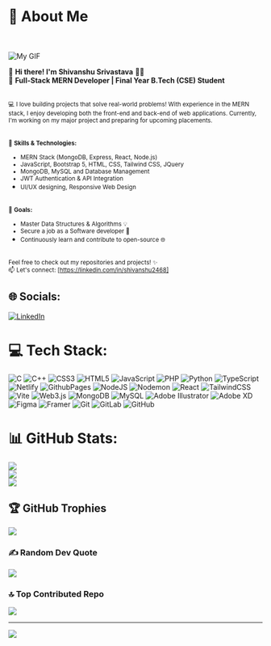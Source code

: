# 💫 About Me <br><br>

![My GIF](https://user-images.githubusercontent.com/74038190/212749447-bfb7e725-6987-49d9-ae85-2015e3e7cc41.gif)

👋 **Hi there! I'm Shivanshu Srivastava** 👨‍💻  <br>
🚀 **Full-Stack MERN Developer | Final Year B.Tech (CSE) Student**  <br><br>

<small>💻 I love building projects that solve real-world problems! With experience in the MERN stack, I enjoy developing both the front-end and back-end of web applications. Currently, I'm working on my major project and preparing for upcoming placements.</small> <br><br>

<small>🔧 **Skills & Technologies:**  <br>
- MERN Stack (MongoDB, Express, React, Node.js)  <br>
- JavaScript, Bootstrap 5, HTML, CSS, Tailwind CSS, JQuery  <br>
- MongoDB, MySQL and Database Management  <br>
- JWT Authentication & API Integration  <br>
- UI/UX designing, Responsive Web Design</small> <br><br>

<small>🎯 **Goals:**  <br>
- Master Data Structures & Algorithms 💡  <br>
- Secure a job as a Software developer 💼  <br>
- Continuously learn and contribute to open-source 🌐</small> <br><br>

<small>Feel free to check out my repositories and projects! ✨  <br>
📫 Let's connect: [https://linkedin.com/in/shivanshu2468]</small>


## 🌐 Socials:
[![LinkedIn](https://img.shields.io/badge/LinkedIn-%230077B5.svg?logo=linkedin&logoColor=white)](https://linkedin.com/in/shivanshu2468) 

# 💻 Tech Stack:
![C](https://img.shields.io/badge/c-%2300599C.svg?style=plastic&logo=c&logoColor=white) ![C++](https://img.shields.io/badge/c++-%2300599C.svg?style=plastic&logo=c%2B%2B&logoColor=white) ![CSS3](https://img.shields.io/badge/css3-%231572B6.svg?style=plastic&logo=css3&logoColor=white) ![HTML5](https://img.shields.io/badge/html5-%23E34F26.svg?style=plastic&logo=html5&logoColor=white) ![JavaScript](https://img.shields.io/badge/javascript-%23323330.svg?style=plastic&logo=javascript&logoColor=%23F7DF1E) ![PHP](https://img.shields.io/badge/php-%23777BB4.svg?style=plastic&logo=php&logoColor=white) ![Python](https://img.shields.io/badge/python-3670A0?style=plastic&logo=python&logoColor=ffdd54) ![TypeScript](https://img.shields.io/badge/typescript-%23007ACC.svg?style=plastic&logo=typescript&logoColor=white) ![Netlify](https://img.shields.io/badge/netlify-%23000000.svg?style=plastic&logo=netlify&logoColor=#00C7B7) ![GithubPages](https://img.shields.io/badge/github%20pages-121013?style=plastic&logo=github&logoColor=white) ![NodeJS](https://img.shields.io/badge/node.js-6DA55F?style=plastic&logo=node.js&logoColor=white) ![Nodemon](https://img.shields.io/badge/NODEMON-%23323330.svg?style=plastic&logo=nodemon&logoColor=%BBDEAD) ![React](https://img.shields.io/badge/react-%2320232a.svg?style=plastic&logo=react&logoColor=%2361DAFB) ![TailwindCSS](https://img.shields.io/badge/tailwindcss-%2338B2AC.svg?style=plastic&logo=tailwind-css&logoColor=white) ![Vite](https://img.shields.io/badge/vite-%23646CFF.svg?style=plastic&logo=vite&logoColor=white) ![Web3.js](https://img.shields.io/badge/web3.js-F16822?style=plastic&logo=web3.js&logoColor=white) ![MongoDB](https://img.shields.io/badge/MongoDB-%234ea94b.svg?style=plastic&logo=mongodb&logoColor=white) ![MySQL](https://img.shields.io/badge/mysql-4479A1.svg?style=plastic&logo=mysql&logoColor=white) ![Adobe Illustrator](https://img.shields.io/badge/adobe%20illustrator-%23FF9A00.svg?style=plastic&logo=adobe%20illustrator&logoColor=white)  ![Adobe XD](https://img.shields.io/badge/Adobe%20XD-470137?style=plastic&logo=Adobe%20XD&logoColor=#FF61F6) ![Figma](https://img.shields.io/badge/figma-%23F24E1E.svg?style=plastic&logo=figma&logoColor=white) ![Framer](https://img.shields.io/badge/Framer-black?style=plastic&logo=framer&logoColor=blue) ![Git](https://img.shields.io/badge/git-%23F05033.svg?style=plastic&logo=git&logoColor=white) ![GitLab](https://img.shields.io/badge/gitlab-%23181717.svg?style=plastic&logo=gitlab&logoColor=white) ![GitHub](https://img.shields.io/badge/github-%23121011.svg?style=plastic&logo=github&logoColor=white)
# 📊 GitHub Stats:
![](https://github-readme-stats.vercel.app/api?username=shivanshu4523&theme=blue-green&hide_border=false&include_all_commits=true&count_private=true)<br/>
![](https://github-readme-streak-stats.herokuapp.com/?user=shivanshu4523&theme=blue-green&hide_border=false)<br/>
![](https://github-readme-stats.vercel.app/api/top-langs/?username=shivanshu4523&theme=blue-green&hide_border=false&include_all_commits=true&count_private=true&layout=compact)

## 🏆 GitHub Trophies
![](https://github-profile-trophy.vercel.app/?username=shivanshu4523&theme=gruvbox&no-frame=false&no-bg=false&margin-w=4)

### ✍️ Random Dev Quote
![](https://quotes-github-readme.vercel.app/api?type=vetical&theme=radical)

### 🔝 Top Contributed Repo
![](https://github-contributor-stats.vercel.app/api?username=shivanshu4523&limit=5&theme=cobalt&combine_all_yearly_contributions=true)

---
[![](https://visitcount.itsvg.in/api?id=shivanshu4523&icon=1&color=0)](https://visitcount.itsvg.in)

<!-- Proudly created with GPRM ( https://gprm.itsvg.in ) -->
